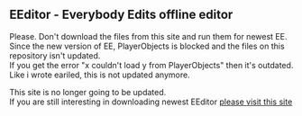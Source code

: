 ## EEditor - Everybody Edits offline editor  

Please. Don't download the files from this site and run them for newest EE.  
Since the new version of EE, PlayerObjects is blocked and the files on this repository isn't updated.  
If you get the error "x couldn't load y from PlayerObjects" then it's outdated. Like i wrote eariled, this is not updated anymore.  

This site is no longer going to be updated.  
If you are still interesting in downloading newest EEditor [please visit this site](https://github.com/capasha/EEditor-) 
